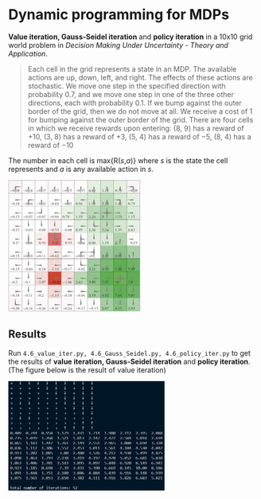 # Dynamic programming for MDPs

**Value iteration, Gauss-Seidel iteration** and **policy iteration** in a 10x10 grid world problem in *Decision Making Under Uncertainty - Theory and Application*.

> Each cell in the grid represents a state in an MDP. The available actions are up, down, left, and right. The effects of these actions are stochastic. We move one step in the specified direction with probability 0.7, and we move one step in one of the three other directions, each with probability 0.1. If we bump against the outer border of the grid, then we do not move at all. We receive a cost of 1 for bumping against the outer border of the grid. There are four cells in which we receive rewards upon entering: (8, 9) has a reward of +10, (3, 8) has a reward of +3, (5, 4) has a reward of −5, (8, 4) has a reward of −10

The number in each cell is max{R(*s*,*a*)} where *s* is the state the cell represents and *a* is any available action in *s*.

<img src="figures/1.png" style="zoom:50%;" />

## Results

Run `4.6_value_iter.py, 4.6_Gauss_Seidel.py, 4.6_policy_iter.py` to get the results of **value iteration, Gauss-Seidel iteration** and **policy iteration**. (The figure below is the result of value iteration)

<img src="figures/2.png" style="zoom:50%;" />

